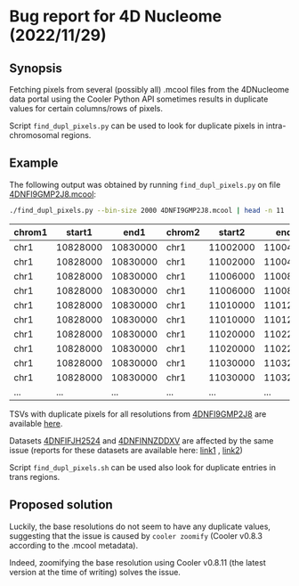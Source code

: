 # Bug report for 4D Nucleome (2022/11/29)

## Synopsis

Fetching pixels from several (possibly all) .mcool files from the 4DNucleome data portal using the Cooler Python API
sometimes results in duplicate values for certain columns/rows of pixels.

Script `find_dupl_pixels.py` can be used to look for duplicate pixels in intra-chromosomal regions.

## Example

The following output was obtained by running `find_dupl_pixels.py` on
file [4DNFI9GMP2J8.mcool](https://data.4dnucleome.org/files-processed/4DNFI9GMP2J8/):

```bash
./find_dupl_pixels.py --bin-size 2000 4DNFI9GMP2J8.mcool | head -n 11
```

| chrom1 | start1   | end1     | chrom2 | start2   | end2     | count | balanced     |
|--------|----------|----------|--------|----------|----------|-------|--------------|
| chr1   | 10828000 | 10830000 | chr1   | 11002000 | 11004000 | 1     | 0.000208987  |
| chr1   | 10828000 | 10830000 | chr1   | 11002000 | 11004000 | 1     | 0.000208987  |
| chr1   | 10828000 | 10830000 | chr1   | 11006000 | 11008000 | 1     | 0.000199523  |
| chr1   | 10828000 | 10830000 | chr1   | 11006000 | 11008000 | 3     | 0.000598569  |
| chr1   | 10828000 | 10830000 | chr1   | 11010000 | 11012000 | 4     | 0.000695946  |
| chr1   | 10828000 | 10830000 | chr1   | 11010000 | 11012000 | 2     | 0.000347973  |
| chr1   | 10828000 | 10830000 | chr1   | 11020000 | 11022000 | 1     | 0.000219669  |
| chr1   | 10828000 | 10830000 | chr1   | 11020000 | 11022000 | 1     | 0.000219669  |
| chr1   | 10828000 | 10830000 | chr1   | 11030000 | 11032000 | 3     | 0.000499071  |
| chr1   | 10828000 | 10830000 | chr1   | 11030000 | 11032000 | 2     | 0.000332714  |
| ...    | ...      | ...      | ...    | ...      | ...      | ...   | ...          |

TSVs with duplicate pixels for all resolutions
from [4DNFI9GMP2J8](https://data.4dnucleome.org/files-processed/4DNFI9GMP2J8/) are
available [here](https://github.com/robomics/20220923_4dnucleome_bug_report/files/9635539/4DNFI9GMP2J8.tar.gz).

Datasets [4DNFIFJH2524](https://data.4dnucleome.org/files-processed/4DNFIFJH2524/)
and [4DNFINNZDDXV](https://data.4dnucleome.org/files-processed/4DNFINNZDDXV/) are affected by the same issue (reports
for these datasets are available
here: [link1](https://github.com/robomics/20220923_4dnucleome_bug_report/files/9635594/4DNFIFJH2524.tar.gz)
, [link2](https://github.com/robomics/20220923_4dnucleome_bug_report/files/9635593/4DNFINNZDDXV.tar.gz))


Script `find_dupl_pixels.sh` can be used also look for duplicate entries in trans regions.

## Proposed solution

Luckily, the base resolutions do not seem to have any duplicate values, suggesting that the issue is caused
by `cooler zoomify` (Cooler v0.8.3 according to the .mcool metadata).

Indeed, zoomifying the base resolution using Cooler v0.8.11 (the latest version at the time of writing) solves the issue.

